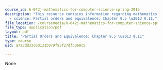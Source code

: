 ```yaml
---
course_id: 6-042j-mathematics-for-computer-science-spring-2015
description: "This resource contains information regarding mathematics for computer\
  \ science: Partial orders and equivalence: Chapter 9.5 \u2013 9.11."
file_location: /coursemedia/6-042j-mathematics-for-computer-science-spring-2015/a7a3dd33c00131b079f95f27dfc060c5_MIT6_042JS15_Session18.pdf
file_type: application/pdf
layout: pdf
title: "Partial Orders and Equivalence: Chapter 9.5 \u2013 9.11"
type: course
uid: a7a3dd33c00131b079f95f27dfc060c5

---
```

None
